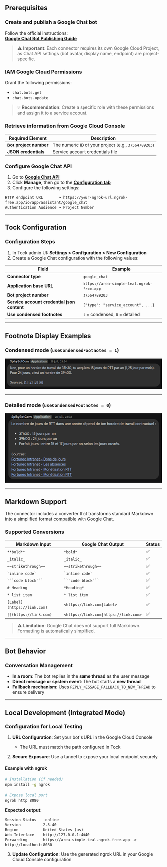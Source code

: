 ##  Prerequisites

### Create and publish a Google Chat bot

Follow the official instructions:  
**[Google Chat Bot Publishing Guide](https://developers.google.com/hangouts/chat/how-tos/bots-publish)**

> ⚠️ **Important**: Each connector requires its own Google Cloud Project, as Chat API settings (bot avatar, display name, endpoint) are project-specific.

### IAM Google Cloud Permissions

Grant the following permissions:
- `chat.bots.get`
- `chat.bots.update`

> 💡 **Recommendation**: Create a specific role with these permissions and assign it to a service account.

### Retrieve information from Google Cloud Console

|  Required Element |  Description |
|---------------------|-----------------|
| **Bot project number** | The numeric ID of your project (e.g., `37564789203`) |
| **JSON credentials** | Service account credentials file |

### Configure Google Chat API

1.  Go to **[Google Chat API](https://console.cloud.google.com/marketplace/product/google/chat.googleapis.com)**
2. Click **Manage**, then go to the **[Configuration tab](https://console.cloud.google.com/apis/api/chat.googleapis.com/hangouts-chat)**
3. Configure the following settings:

```
HTTP endpoint URL       → https://your-ngrok-url.ngrok-free.app/io/app/assistant/google_chat
Authentication Audience → Project Number
```

---

##  Tock Configuration

### Configuration Steps

1.  In Tock admin UI: **Settings > Configuration > New Configuration**
2.  Create a Google Chat configuration with the following values:

|  Field |  Example |
|-----------|-------------|
| **Connector type** | `google_chat` |
| **Application base URL** | `https://area-simple-teal.ngrok-free.app` |
| **Bot project number** | `37564789203` |
| **Service account credential json content** | `{"type": "service_account", ...}` |
| **Use condensed footnotes** | `1` = condensed, `0` = detailed |

---

##  Footnote Display Examples

###  Condensed mode (`useCondensedFootnotes = 1`)

<img src="docs/condensed_mode.png" alt="Condensed mode"/>

---

###  Detailed mode (`useCondensedFootnotes = 0`)

<img src="docs/detailed_mode.png" alt="Detailed mode"/>

---

##  Markdown Support

The connector includes a converter that transforms standard Markdown into a simplified format compatible with Google Chat.

###  Supported Conversions

|  Markdown Input |  Google Chat Output |  Status |
|-------------------|------------------------|-----------|
| `**bold**` | `*bold*` | ✅ |
| `_italic_` | `_italic_` | ✅ |
| `~~strikethrough~~` | `~~strikethrough~~` | ✅ |
| `` `inline code` `` | `` `inline code` `` | ✅ |
| ```` ```code block``` ```` | ```` ```code block``` ```` | ✅ |
| `# Heading` | `*Heading*` | ✅ |
| `* list item` | `* list item` | ✅ |
| `[Label](https://link.com)` | `<https://link.com\|Label>` | ✅ |
| `[](https://link.com)` | `<https://link.com\|https://link.com>` | ✅ |

> ⚠️ **Limitation**: Google Chat does not support full Markdown. Formatting is automatically simplified.

---

##  Bot Behavior

###  Conversation Management

- **In a room**: The bot replies in the **same thread** as the user message
- **Direct message or system event**: The bot starts a **new thread**
- **Fallback mechanism**: Uses `REPLY_MESSAGE_FALLBACK_TO_NEW_THREAD` to ensure delivery

---

##  Local Development (Integrated Mode)

### Configuration for Local Testing

1. **URL Configuration**: Set your bot's URL in the Google Cloud Console
   - The URL must match the path configured in Tock

2. **Secure Exposure**: Use a tunnel to expose your local endpoint securely

#### Example with ngrok

```bash
# Installation (if needed)
npm install -g ngrok

# Expose local port
ngrok http 8080
```

**Expected output:**
```
Session Status    online
Version          2.3.40
Region           United States (us)
Web Interface    http://127.0.0.1:4040
Forwarding       https://area-simple-teal.ngrok-free.app -> http://localhost:8080
```

3. **Update Configuration**: Use the generated ngrok URL in your Google Cloud Console configuration
